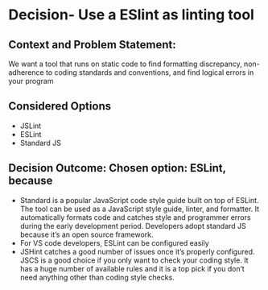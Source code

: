 # Decision- Use a ESlint as linting tool
## Context and Problem Statement:
We want a tool that runs on static code to find formatting discrepancy, non-adherence to coding standards and conventions, and find logical errors in your program
## Considered Options  
*  JSLint
*  ESLint
*  Standard JS
## Decision Outcome: Chosen option: ESLint, because 
* Standard is a popular JavaScript code style guide built on top of ESLint. The tool can be used as a JavaScript style guide, linter, and formatter. It automatically formats code and catches style and programmer errors during the early development period. Developers adopt standard JS because it’s an open source framework.
* For VS code developers, ESLint can be configured easily
* JSHint catches a good number of issues once it’s properly configured. JSCS is a good choice if you only want to check your coding style. It has a huge number of available rules and it is a top pick if you don’t need anything other than coding style checks.
